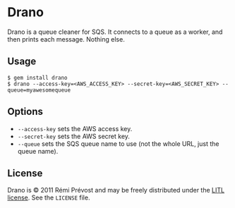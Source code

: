 # Drano

Drano is a queue cleaner for SQS. It connects to a queue as a worker, and then prints each message. Nothing else.

## Usage

    $ gem install drano
    $ drano --access-key=<AWS_ACCESS_KEY> --secret-key=<AWS_SECRET_KEY> --queue=myawesomequeue

## Options

* `--access-key` sets the AWS access key.
* `--secret-key` sets the AWS secret key.
* `--queue` sets the SQS queue name to use (not the whole URL, just the queue name).

## License

Drano is © 2011 Rémi Prévost and may be freely distributed under the [LITL license](http://litl.info/). See the `LICENSE` file.

